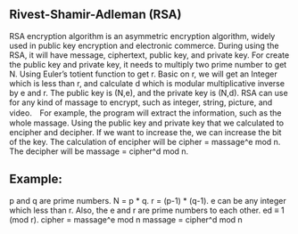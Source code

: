 ## Rivest-Shamir-Adleman (RSA)
RSA encryption algorithm is an asymmetric encryption algorithm, widely used in public key encryption and electronic commerce. During using the RSA, it will have message, ciphertext, public key, and private key. For create the public key and private key, it needs to multiply two prime number to get N. Using Euler’s totient function to get r. Basic on r, we will get an Integer which is less than r, and calculate d which is modular multiplicative inverse by e and r. The public key is (N,e), and the private key is (N,d).
RSA can use for any kind of massage to encrypt, such as integer, string, picture, and video.　For example, the program will extract the information, such as the whole massage. Using the public key and private key that we calculated to encipher and decipher. If we want to increase the, we can increase the bit of the key. The calculation of encipher will be cipher = massage^e mod n. The decipher will be massage = cipher^d mod n.

## Example:
p and q are prime numbers.
N = p * q.
r = (p-1) * (q-1).
e can be any integer which less than r. Also, the e and r are prime numbers to each other.
ed ≡ 1 (mod r).
cipher = massage^e mod n
massage = cipher^d mod n